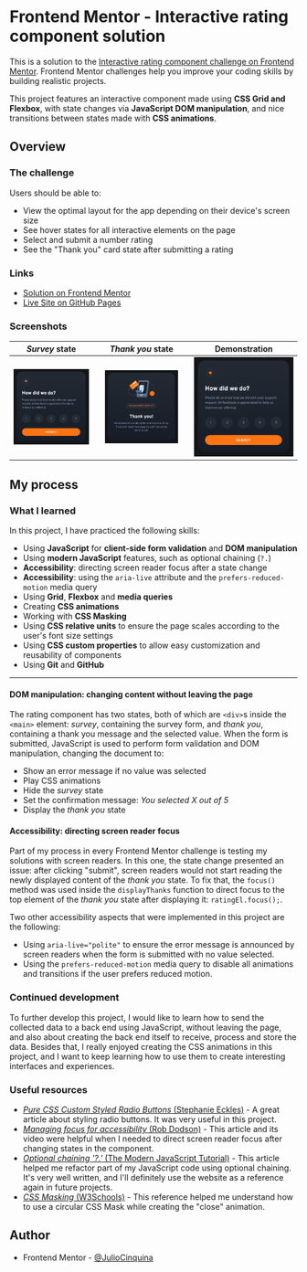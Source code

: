 # Frontend Mentor - Interactive rating component solution

This is a solution to the [Interactive rating component challenge on Frontend Mentor](https://www.frontendmentor.io/challenges/interactive-rating-component-koxpeBUmI). Frontend Mentor challenges help you improve your coding skills by building realistic projects.

This project features an interactive component made using **CSS Grid and Flexbox**, with state changes via **JavaScript DOM manipulation**, and nice transitions between states made with **CSS animations**.

## Overview

### The challenge

Users should be able to:

- View the optimal layout for the app depending on their device's screen size
- See hover states for all interactive elements on the page
- Select and submit a number rating
- See the "Thank you" card state after submitting a rating

### Links

- [Solution on Frontend Mentor]()
- [Live Site on GitHub Pages]()

### Screenshots

|                            _Survey_ state                             |     |                              _Thank you_ state                              |     |                                   Demonstration                                    |
| :-------------------------------------------------------------------: | :-: | :-------------------------------------------------------------------------: | :-: | :--------------------------------------------------------------------------------: |
| ![Survey state of the component](./screenshots/screenshot-survey.png) |     | ![Thank you state of the component](./screenshots/screenshot-thank-you.png) |     | ![GIF demonstrating the use of the component](./screenshots/gif-demonstration.gif) |

## My process

### What I learned

In this project, I have practiced the following skills:

- Using **JavaScript** for **client-side form validation** and **DOM manipulation**
- Using **modern JavaScript** features, such as optional chaining (`?.`)
- **Accessibility**: directing screen reader focus after a state change
- **Accessibility**: using the `aria-live` attribute and the `prefers-reduced-motion` media query
- Using **Grid**, **Flexbox** and **media queries**
- Creating **CSS animations**
- Working with **CSS Masking**
- Using **CSS relative units** to ensure the page scales according to the user's font size settings
- Using **CSS custom properties** to allow easy customization and reusability of components
- Using **Git** and **GitHub**

---

#### DOM manipulation: changing content without leaving the page

The rating component has two states, both of which are `<div>`s inside the `<main>` element: _survey_, containing the survey form, and _thank you_, containing a thank you message and the selected value. When the form is submitted, JavaScript is used to perform form validation and DOM manipulation, changing the document to:

- Show an error message if no value was selected
- Play CSS animations
- Hide the _survey_ state
- Set the confirmation message: _You selected X out of 5_
- Display the _thank you_ state

#### Accessibility: directing screen reader focus

Part of my process in every Frontend Mentor challenge is testing my solutions with screen readers. In this one, the state change presented an issue: after clicking "submit", screen readers would not start reading the newly displayed content of the _thank you_ state. To fix that, the `focus()` method was used inside the `displayThanks` function to direct focus to the top element of the _thank you_ state after displaying it: `ratingEl.focus();`.

Two other accessibility aspects that were implemented in this project are the following:

- Using `aria-live="polite"` to ensure the error message is announced by screen readers when the form is submitted with no value selected.
- Using the `prefers-reduced-motion` media query to disable all animations and transitions if the user prefers reduced motion.

### Continued development

To further develop this project, I would like to learn how to send the collected data to a back end using JavaScript, without leaving the page, and also about creating the back end itself to receive, process and store the data. Besides that, I really enjoyed creating the CSS animations in this project, and I want to keep learning how to use them to create interesting interfaces and experiences.

### Useful resources

- [_Pure CSS Custom Styled Radio Buttons_ (Stephanie Eckles)](https://moderncss.dev/pure-css-custom-styled-radio-buttons/) - A great article about styling radio buttons. It was very useful in this project.
- [_Managing focus for accessibility_ (Rob Dodson)](https://dev.to/robdodson/managing-focus-64l) - This article and its video were helpful when I needed to direct screen reader focus after changing states in the component.
- [_Optional chaining '?.'_ (The Modern JavaScript Tutorial)](https://javascript.info/optional-chaining) - This article helped me refactor part of my JavaScript code using optional chaining. It's very well written, and I'll definitely use the website as a reference again in future projects.
- [_CSS Masking_ (W3Schools)](https://www.w3schools.com/css/css3_masking.asp) - This reference helped me understand how to use a circular CSS Mask while creating the "close" animation.

## Author

- Frontend Mentor - [@JulioCinquina](https://www.frontendmentor.io/profile/JulioCinquina)
